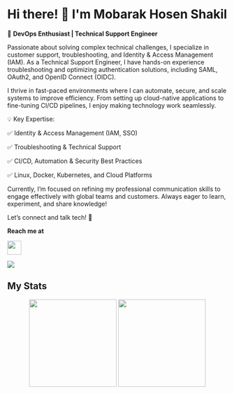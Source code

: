 # Hi there! 👋 I'm Mobarak Hosen Shakil  

🚀 **DevOps Enthusiast | Technical Support Engineer**
 
Passionate about solving complex technical challenges, I specialize in customer support, troubleshooting, and Identity & Access Management (IAM). As a Technical Support Engineer, I have hands-on experience troubleshooting and optimizing authentication solutions, including SAML, OAuth2, and OpenID Connect (OIDC).

I thrive in fast-paced environments where I can automate, secure, and scale systems to improve efficiency. From setting up cloud-native applications to fine-tuning CI/CD pipelines, I enjoy making technology work seamlessly.

💡 Key Expertise:

✅ Identity & Access Management (IAM, SSO)

✅ Troubleshooting & Technical Support

✅ CI/CD, Automation & Security Best Practices

✅ Linux, Docker, Kubernetes, and Cloud Platforms

Currently, I’m focused on refining my professional communication skills to engage effectively with global teams and customers. Always eager to learn, experiment, and share knowledge!

Let’s connect and talk tech! 🚀

**Reach me at**

<a href="https://linkedin.com/in/imshakil" target="_blank"><img height="32" width="32" src="https://cdn.jsdelivr.net/npm/simple-icons@v3/icons/linkedin.svg" /></a>

![](https://komarev.com/ghpvc/?username=imshakil)

## My Stats

<p align="center" >
  <img  height="200" src="https://github-readme-stats.vercel.app/api/top-langs/?username=imshakil&hide=html,makefile&bg_color=21223e&title_color=f6c819&text_color=fff&count_private=true&langs_count=5" />

  <img height="200" src="https://github-readme-stats.vercel.app/api?username=imshakil&bg_color=21223e&title_color=f6c819&text_color=fff&show_icons=true&icon_color=fff&count_private=true" />
</p>

<!-- 
<img align="center" height="200" src="https://github-profile-trophy.vercel.app/?username=imshakil&theme=gruvbox&row=2&margin-w=5&margin-h=5&count_private=true"/>

-->
